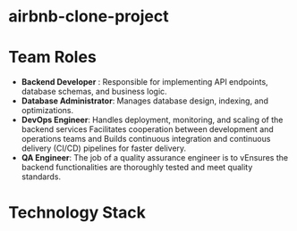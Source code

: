 # airbnb-clone-project

# Team Roles
* **Backend Developer** : Responsible for implementing API endpoints, database schemas, and business logic.
* **Database Administrator**: Manages database design, indexing, and optimizations.
* **DevOps Engineer**: Handles deployment, monitoring, and scaling of the backend services Facilitates cooperation between development and operations teams and Builds continuous integration and continuous delivery (CI/CD) pipelines for faster delivery.
* **QA Engineer**: The job of a quality assurance engineer is to vEnsures the backend functionalities are thoroughly tested and meet quality standards.


# Technology Stack 
